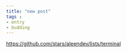 ```yaml
---
title: "new post"
tags :
- entry
- budding
---
```


https://github.com/stars/aleendev/lists/terminal
